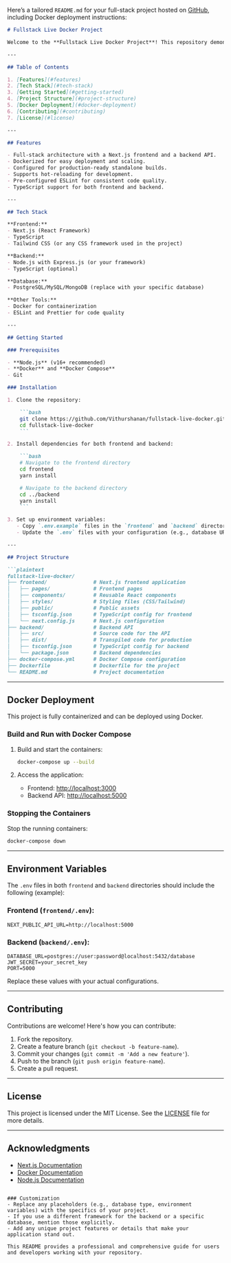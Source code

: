 Here’s a tailored `README.md` for your full-stack project hosted on [GitHub](https://github.com/Vithurshanan/fullstack-live-docker), including Docker deployment instructions:

```markdown
# Fullstack Live Docker Project

Welcome to the **Fullstack Live Docker Project**! This repository demonstrates a full-stack application with a **frontend** built using [Next.js](https://nextjs.org/) and a **backend** powered by your choice of Node.js, Express, or another backend framework. The entire application is containerized and ready for deployment using **Docker**.

---

## Table of Contents

1. [Features](#features)
2. [Tech Stack](#tech-stack)
3. [Getting Started](#getting-started)
4. [Project Structure](#project-structure)
5. [Docker Deployment](#docker-deployment)
6. [Contributing](#contributing)
7. [License](#license)

---

## Features

- Full-stack architecture with a Next.js frontend and a backend API.
- Dockerized for easy deployment and scaling.
- Configured for production-ready standalone builds.
- Supports hot-reloading for development.
- Pre-configured ESLint for consistent code quality.
- TypeScript support for both frontend and backend.

---

## Tech Stack

**Frontend:**
- Next.js (React Framework)
- TypeScript
- Tailwind CSS (or any CSS framework used in the project)

**Backend:**
- Node.js with Express.js (or your framework)
- TypeScript (optional)

**Database:**
- PostgreSQL/MySQL/MongoDB (replace with your specific database)

**Other Tools:**
- Docker for containerization
- ESLint and Prettier for code quality

---

## Getting Started

### Prerequisites

- **Node.js** (v16+ recommended)
- **Docker** and **Docker Compose**
- Git

### Installation

1. Clone the repository:

    ```bash
    git clone https://github.com/Vithurshanan/fullstack-live-docker.git
    cd fullstack-live-docker
    ```

2. Install dependencies for both frontend and backend:

    ```bash
    # Navigate to the frontend directory
    cd frontend
    yarn install

    # Navigate to the backend directory
    cd ../backend
    yarn install
    ```

3. Set up environment variables:
   - Copy `.env.example` files in the `frontend` and `backend` directories to `.env`.
   - Update the `.env` files with your configuration (e.g., database URL, API keys).

---

## Project Structure

```plaintext
fullstack-live-docker/
├── frontend/               # Next.js frontend application
│   ├── pages/              # Frontend pages
│   ├── components/         # Reusable React components
│   ├── styles/             # Styling files (CSS/Tailwind)
│   ├── public/             # Public assets
│   ├── tsconfig.json       # TypeScript config for frontend
│   └── next.config.js      # Next.js configuration
├── backend/                # Backend API
│   ├── src/                # Source code for the API
│   ├── dist/               # Transpiled code for production
│   ├── tsconfig.json       # TypeScript config for backend
│   └── package.json        # Backend dependencies
├── docker-compose.yml      # Docker Compose configuration
├── Dockerfile              # Dockerfile for the project
└── README.md               # Project documentation
```

---

## Docker Deployment

This project is fully containerized and can be deployed using Docker.

### Build and Run with Docker Compose

1. Build and start the containers:

    ```bash
    docker-compose up --build
    ```

2. Access the application:
   - Frontend: [http://localhost:3000](http://localhost:3000)
   - Backend API: [http://localhost:5000](http://localhost:5000)

### Stopping the Containers

Stop the running containers:

```bash
docker-compose down
```

---

## Environment Variables

The `.env` files in both `frontend` and `backend` directories should include the following (example):

### Frontend (`frontend/.env`):
```plaintext
NEXT_PUBLIC_API_URL=http://localhost:5000
```

### Backend (`backend/.env`):
```plaintext
DATABASE_URL=postgres://user:password@localhost:5432/database
JWT_SECRET=your_secret_key
PORT=5000
```

Replace these values with your actual configurations.

---

## Contributing

Contributions are welcome! Here's how you can contribute:

1. Fork the repository.
2. Create a feature branch (`git checkout -b feature-name`).
3. Commit your changes (`git commit -m 'Add a new feature'`).
4. Push to the branch (`git push origin feature-name`).
5. Create a pull request.

---

## License

This project is licensed under the MIT License. See the [LICENSE](LICENSE) file for more details.

---

## Acknowledgments

- [Next.js Documentation](https://nextjs.org/docs)
- [Docker Documentation](https://docs.docker.com/)
- [Node.js Documentation](https://nodejs.org/en/docs/)
```

### Customization
- Replace any placeholders (e.g., database type, environment variables) with the specifics of your project.
- If you use a different framework for the backend or a specific database, mention those explicitly.
- Add any unique project features or details that make your application stand out.

This README provides a professional and comprehensive guide for users and developers working with your repository.
